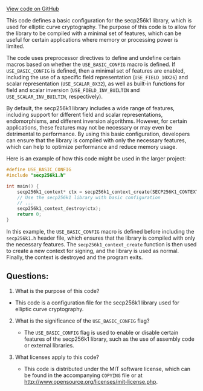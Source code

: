 [View code on GitHub](https://github.com/cosmos/cosmos-sdk.git/crypto/keys/secp256k1/internal/secp256k1/libsecp256k1/src/basic-config.h)

This code defines a basic configuration for the secp256k1 library, which is used for elliptic curve cryptography. The purpose of this code is to allow for the library to be compiled with a minimal set of features, which can be useful for certain applications where memory or processing power is limited.

The code uses preprocessor directives to define and undefine certain macros based on whether the `USE_BASIC_CONFIG` macro is defined. If `USE_BASIC_CONFIG` is defined, then a minimal set of features are enabled, including the use of a specific field representation (`USE_FIELD_10X26`) and scalar representation (`USE_SCALAR_8X32`), as well as built-in functions for field and scalar inversion (`USE_FIELD_INV_BUILTIN` and `USE_SCALAR_INV_BUILTIN`, respectively).

By default, the secp256k1 library includes a wide range of features, including support for different field and scalar representations, endomorphisms, and different inversion algorithms. However, for certain applications, these features may not be necessary or may even be detrimental to performance. By using this basic configuration, developers can ensure that the library is compiled with only the necessary features, which can help to optimize performance and reduce memory usage.

Here is an example of how this code might be used in the larger project:

```c
#define USE_BASIC_CONFIG
#include "secp256k1.h"

int main() {
    secp256k1_context* ctx = secp256k1_context_create(SECP256K1_CONTEXT_SIGN);
    // Use the secp256k1 library with basic configuration
    // ...
    secp256k1_context_destroy(ctx);
    return 0;
}
```

In this example, the `USE_BASIC_CONFIG` macro is defined before including the `secp256k1.h` header file, which ensures that the library is compiled with only the necessary features. The `secp256k1_context_create` function is then used to create a new context for signing, and the library is used as normal. Finally, the context is destroyed and the program exits.
## Questions: 
 1. What is the purpose of this code?
   - This code is a configuration file for the secp256k1 library used for elliptic curve cryptography.

2. What is the significance of the `USE_BASIC_CONFIG` flag?
   - The `USE_BASIC_CONFIG` flag is used to enable or disable certain features of the secp256k1 library, such as the use of assembly code or external libraries.

3. What licenses apply to this code?
   - This code is distributed under the MIT software license, which can be found in the accompanying `COPYING` file or at http://www.opensource.org/licenses/mit-license.php.